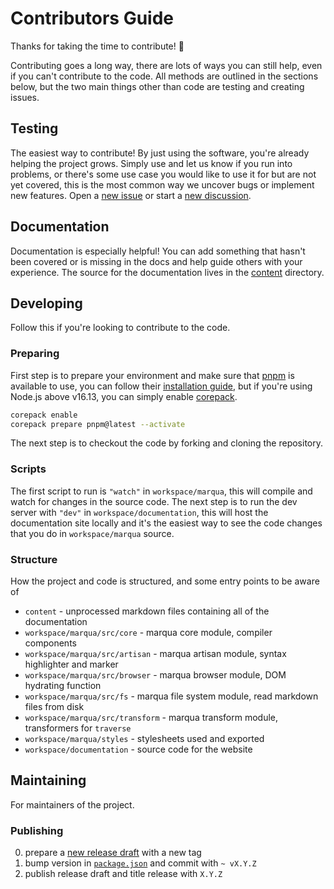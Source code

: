 # Contributors Guide

Thanks for taking the time to contribute! 🎉

Contributing goes a long way, there are lots of ways you can still help, even if you can't contribute to the code. All methods are outlined in the sections below, but the two main things other than code are testing and creating issues.

## Testing

The easiest way to contribute! By just using the software, you're already helping the project grows. Simply use and let us know if you run into problems, or there's some use case you would like to use it for but are not yet covered, this is the most common way we uncover bugs or implement new features. Open a [new issue](https://github.com/ignatiusmb/marqua/issues/new/choose) or start a [new discussion](https://github.com/ignatiusmb/marqua/discussions/new).

## Documentation

Documentation is especially helpful! You can add something that hasn't been covered or is missing in the docs and help guide others with your experience. The source for the documentation lives in the [content](content) directory.

## Developing

Follow this if you're looking to contribute to the code.

### Preparing

First step is to prepare your environment and make sure that [pnpm](https://pnpm.io/) is available to use, you can follow their [installation guide](https://pnpm.io/installation), but if you're using Node.js above v16.13, you can simply enable [corepack](https://nodejs.org/api/corepack.html).

```bash
corepack enable
corepack prepare pnpm@latest --activate
```

The next step is to checkout the code by forking and cloning the repository.

### Scripts

The first script to run is `"watch"` in `workspace/marqua`, this will compile and watch for changes in the source code. The next step is to run the dev server with `"dev"` in `workspace/documentation`, this will host the documentation site locally and it's the easiest way to see the code changes that you do in `workspace/marqua` source.

### Structure

How the project and code is structured, and some entry points to be aware of

- `content` - unprocessed markdown files containing all of the documentation
- `workspace/marqua/src/core` - marqua core module, compiler components
- `workspace/marqua/src/artisan` - marqua artisan module, syntax highlighter and marker
- `workspace/marqua/src/browser` - marqua browser module, DOM hydrating function
- `workspace/marqua/src/fs` - marqua file system module, read markdown files from disk
- `workspace/marqua/src/transform` - marqua transform module, transformers for `traverse`
- `workspace/marqua/styles` - stylesheets used and exported
- `workspace/documentation` - source code for the website

## Maintaining

For maintainers of the project.

### Publishing

0. prepare a [new release draft](https://github.com/ignatiusmb/marqua/releases/new) with a new tag
1. bump version in [`package.json`](workspace/marqua/package.json) and commit with `~ vX.Y.Z`
2. publish release draft and title release with `X.Y.Z`
